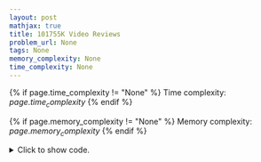 ```yaml
---
layout: post
mathjax: true
title: 101755K Video Reviews
problem_url: None
tags: None
memory_complexity: None
time_complexity: None
---
```




{% if page.time_complexity != "None" %}
Time complexity: ${{ page.time_complexity }}$
{% endif %}

{% if page.memory_complexity != "None" %}
Memory complexity: ${{ page.memory_complexity }}$
{% endif %}

<details>
<summary>
<p style="display:inline">Click to show code.</p>
</summary>
```cpp
{% raw %}
using namespace std;
using predicate = function<bool(int)>;
int const NMAX = 2e5 + 11;
int n, m, a[NMAX];
bool ok(int n_convinced)
{
    int reviews = 0;
    for (int i = 0; i < n; ++i)
    {
        if (a[i] > reviews and n_convinced > 0)
        {
            n_convinced--;
            reviews++;
        }
        else if (a[i] <= reviews)
            reviews++;
    }
    return reviews >= m;
}
int bs(int l, int r, predicate p)
{
    while (l < r)
    {
        int m = l + (r - l) / 2;
        if (p(m))
            r = m;
        else
            l = m + 1;
    }
    return l;
}
int main(void)
{
    cin >> n >> m;
    for (int i = 0; i < n; ++i)
        cin >> a[i];
    cout << bs(0, n, ok) << endl;
    return 0;
}

{% endraw %}
```
</details>

